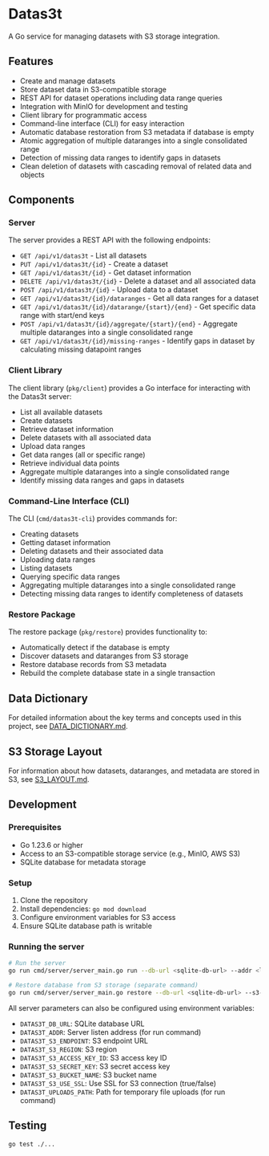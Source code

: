 # Datas3t

A Go service for managing datasets with S3 storage integration.

## Features

- Create and manage datasets
- Store dataset data in S3-compatible storage
- REST API for dataset operations including data range queries
- Integration with MinIO for development and testing
- Client library for programmatic access
- Command-line interface (CLI) for easy interaction
- Automatic database restoration from S3 metadata if database is empty
- Atomic aggregation of multiple dataranges into a single consolidated range
- Detection of missing data ranges to identify gaps in datasets
- Clean deletion of datasets with cascading removal of related data and objects

## Components

### Server

The server provides a REST API with the following endpoints:
- `GET /api/v1/datas3t` - List all datasets
- `PUT /api/v1/datas3t/{id}` - Create a dataset
- `GET /api/v1/datas3t/{id}` - Get dataset information
- `DELETE /api/v1/datas3t/{id}` - Delete a dataset and all associated data
- `POST /api/v1/datas3t/{id}` - Upload data to a dataset
- `GET /api/v1/datas3t/{id}/dataranges` - Get all data ranges for a dataset
- `GET /api/v1/datas3t/{id}/datarange/{start}/{end}` - Get specific data range with start/end keys
- `POST /api/v1/datas3t/{id}/aggregate/{start}/{end}` - Aggregate multiple dataranges into a single consolidated range
- `GET /api/v1/datas3t/{id}/missing-ranges` - Identify gaps in dataset by calculating missing datapoint ranges

### Client Library

The client library (`pkg/client`) provides a Go interface for interacting with the Datas3t server:
- List all available datasets
- Create datasets
- Retrieve dataset information
- Delete datasets with all associated data
- Upload data ranges
- Get data ranges (all or specific range)
- Retrieve individual data points
- Aggregate multiple dataranges into a single consolidated range
- Identify missing data ranges and gaps in datasets

### Command-Line Interface (CLI)

The CLI (`cmd/datas3t-cli`) provides commands for:
- Creating datasets
- Getting dataset information
- Deleting datasets and their associated data
- Uploading data ranges
- Listing datasets
- Querying specific data ranges
- Aggregating multiple dataranges into a single consolidated range
- Detecting missing data ranges to identify completeness of datasets

### Restore Package

The restore package (`pkg/restore`) provides functionality to:
- Automatically detect if the database is empty
- Discover datasets and dataranges from S3 storage
- Restore database records from S3 metadata
- Rebuild the complete database state in a single transaction

## Data Dictionary

For detailed information about the key terms and concepts used in this project, see [DATA_DICTIONARY.md](DATA_DICTIONARY.md).

## S3 Storage Layout

For information about how datasets, dataranges, and metadata are stored in S3, see [S3_LAYOUT.md](S3_LAYOUT.md).

## Development

### Prerequisites

- Go 1.23.6 or higher
- Access to an S3-compatible storage service (e.g., MinIO, AWS S3)
- SQLite database for metadata storage

### Setup

1. Clone the repository
2. Install dependencies: `go mod download`
3. Configure environment variables for S3 access
4. Ensure SQLite database path is writable

### Running the server

```bash
# Run the server
go run cmd/server/server_main.go run --db-url <sqlite-db-url> --addr <listen-address> --s3-endpoint <s3-endpoint> --s3-region <region> --s3-access-key-id <access-key> --s3-secret-key <secret-key> --s3-bucket-name <bucket> --s3-use-ssl <true/false> --uploads-path <path>

# Restore database from S3 storage (separate command)
go run cmd/server/server_main.go restore --db-url <sqlite-db-url> --s3-endpoint <s3-endpoint> --s3-region <region> --s3-access-key-id <access-key> --s3-secret-key <secret-key> --s3-bucket-name <bucket> --s3-use-ssl <true/false>
```

All server parameters can also be configured using environment variables:
- `DATAS3T_DB_URL`: SQLite database URL
- `DATAS3T_ADDR`: Server listen address (for run command)
- `DATAS3T_S3_ENDPOINT`: S3 endpoint URL
- `DATAS3T_S3_REGION`: S3 region
- `DATAS3T_S3_ACCESS_KEY_ID`: S3 access key ID
- `DATAS3T_S3_SECRET_KEY`: S3 secret access key
- `DATAS3T_S3_BUCKET_NAME`: S3 bucket name
- `DATAS3T_S3_USE_SSL`: Use SSL for S3 connection (true/false)
- `DATAS3T_UPLOADS_PATH`: Path for temporary file uploads (for run command)

## Testing

```bash
go test ./...
```